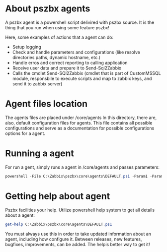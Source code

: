 # About pszbx agents

A pszbx agent is a powershell script delivired with pszbx source.
It is the thing that you run when using some feature pszbx!

Here, some examples of actions that a agent can do:

* Setup logging
* Check and handle parameters and configurations (like resolve directories paths, dynamic hostname, etc.)
* Handle erros and correct reporting to calling application
* Receive user data and prepare it to Send-Sql2Zabbix
* Calls the cmdlet Send-SQl2Zabbix (cmdlet that is part of CustomMSSQL module, responsbile to execute scripts and map to zabbix keys, and send it to zabbix server)


# Agent files location

The agents files are placed under /core/agents
In this directory, there are, also, default configuration files for agents. This file contains all possible configurations and serve as a documentation for possible configurations options for a agent.

# Running a agent

For run a gent, simply runs a agent in /core/agents and passes parameters:

```powershell
powershell -File C:\Zabbix\pszbx\core\agents\DEFAULT.ps1 -Param1 -Param2 ...
```

# Getting help about agent

Pszbx facilities your help. Utilize powershell help system to get all details about a agent:

```powershell  
get-help C:\Zabbix\pszbx\core\agents\DEFAULT.ps1
```

You must always use this in order to take updated information about an agent, including how configure it.
Between releases, new features, bugfixes, improvements, can be added. The helpis better way to get it!

